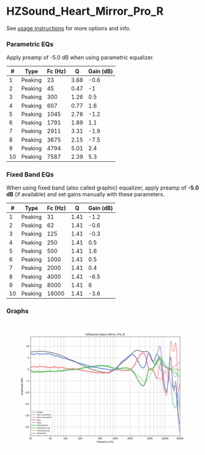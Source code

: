 # HZSound_Heart_Mirror_Pro_R
See [usage instructions](https://github.com/jaakkopasanen/AutoEq#usage) for more options and info.

### Parametric EQs
Apply preamp of -5.0 dB when using parametric equalizer.

|   # | Type    |   Fc (Hz) |    Q |   Gain (dB) |
|-----|---------|-----------|------|-------------|
|   1 | Peaking |        23 | 3.68 |        -0.6 |
|   2 | Peaking |        45 | 0.47 |        -1   |
|   3 | Peaking |       300 | 1.26 |         0.5 |
|   4 | Peaking |       607 | 0.77 |         1.6 |
|   5 | Peaking |      1045 | 2.78 |        -1.2 |
|   6 | Peaking |      1791 | 1.89 |         1.1 |
|   7 | Peaking |      2911 | 3.31 |        -1.9 |
|   8 | Peaking |      3675 | 2.15 |        -7.5 |
|   9 | Peaking |      4794 | 5.01 |         2.4 |
|  10 | Peaking |      7587 | 2.39 |         5.3 |

### Fixed Band EQs
When using fixed band (also called graphic) equalizer, apply preamp of **-5.0 dB** (if available) and set gains manually with these parameters.

|   # | Type    |   Fc (Hz) |    Q |   Gain (dB) |
|-----|---------|-----------|------|-------------|
|   1 | Peaking |        31 | 1.41 |        -1.2 |
|   2 | Peaking |        62 | 1.41 |        -0.6 |
|   3 | Peaking |       125 | 1.41 |        -0.3 |
|   4 | Peaking |       250 | 1.41 |         0.5 |
|   5 | Peaking |       500 | 1.41 |         1.6 |
|   6 | Peaking |      1000 | 1.41 |         0.5 |
|   7 | Peaking |      2000 | 1.41 |         0.4 |
|   8 | Peaking |      4000 | 1.41 |        -6.5 |
|   9 | Peaking |      8000 | 1.41 |         6   |
|  10 | Peaking |     16000 | 1.41 |        -3.6 |

### Graphs
![](./HZSound_Heart_Mirror_Pro_R.png)
